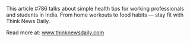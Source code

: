 This article #786 talks about simple health tips for working professionals and students in India. From home workouts to food habits — stay fit with Think News Daily.

Read more at: www.thinknewsdaily.com